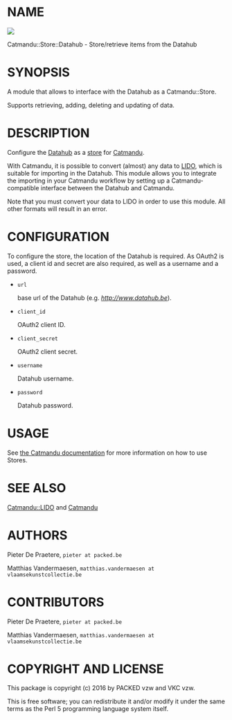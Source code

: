 # NAME

<div>
    <a href="https://travis-ci.org/thedatahub/Catmandu-Store-Datahub"><img src="https://travis-ci.org/thedatahub/Catmandu-Store-Datahub.svg?branch=master"></a>
</div>

Catmandu::Store::Datahub - Store/retrieve items from the Datahub

# SYNOPSIS

A module that allows to interface with the Datahub as a Catmandu::Store.

Supports retrieving, adding, deleting and updating of data.

# DESCRIPTION

Configure the [Datahub](https://github.com/thedatahub/Datahub) as a [store](http://librecat.org/Catmandu/#stores) for [Catmandu](http://librecat.org/).

With Catmandu, it is possible to convert (almost) any data to [LIDO](http://lido-schema.org/), which is suitable for importing in the Datahub. This module allows you to integrate the importing in your Catmandu workflow by setting up a Catmandu-compatible interface between the Datahub and Catmandu.

Note that you must convert your data to LIDO in order to use this module. All other formats will result in an error.

# CONFIGURATION

To configure the store, the location of the Datahub is required. As OAuth2 is used, a client id and secret are also required, as well as a username and a password.

- `url`

    base url of the Datahub (e.g. _http://www.datahub.be_).

- `client_id`

    OAuth2 client ID.

- `client_secret`

    OAuth2 client secret.

- `username`

    Datahub username.

- `password`

    Datahub password.

# USAGE

See [the Catmandu documentation](http://librecat.org/Catmandu/#stores) for more information on how to use Stores.

# SEE ALSO

[Catmandu::LIDO](https://metacpan.org/pod/Catmandu::LIDO) and [Catmandu](https://metacpan.org/pod/Catmandu)

# AUTHORS

Pieter De Praetere, `pieter at packed.be`

Matthias Vandermaesen, `matthias.vandermaesen at vlaamsekunstcollectie.be`

# CONTRIBUTORS

Pieter De Praetere, `pieter at packed.be`

Matthias Vandermaesen, `matthias.vandermaesen at vlaamsekunstcollectie.be`

# COPYRIGHT AND LICENSE

This package is copyright (c) 2016 by PACKED vzw and VKC vzw.

This is free software; you can redistribute it and/or modify it under the same terms as the Perl 5 programming language system itself.
